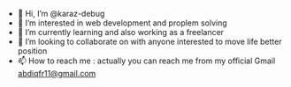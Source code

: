 - 👋 Hi, I’m @karaz-debug
- 👀 I’m interested in web development and proplem solving
- 🌱 I’m currently learning and also working as a freelancer
- 💞️ I’m looking to collaborate on with anyone interested to move life better position
- 📫 How to reach me : actually you can reach me from my official Gmail abdiqfr11@gmail.com

<!---
karaz-debug/karaz-debug is a ✨ special ✨ repository because its `README.md` (this file) appears on your GitHub profile.
You can click the Preview link to take a look at your changes.
--->

